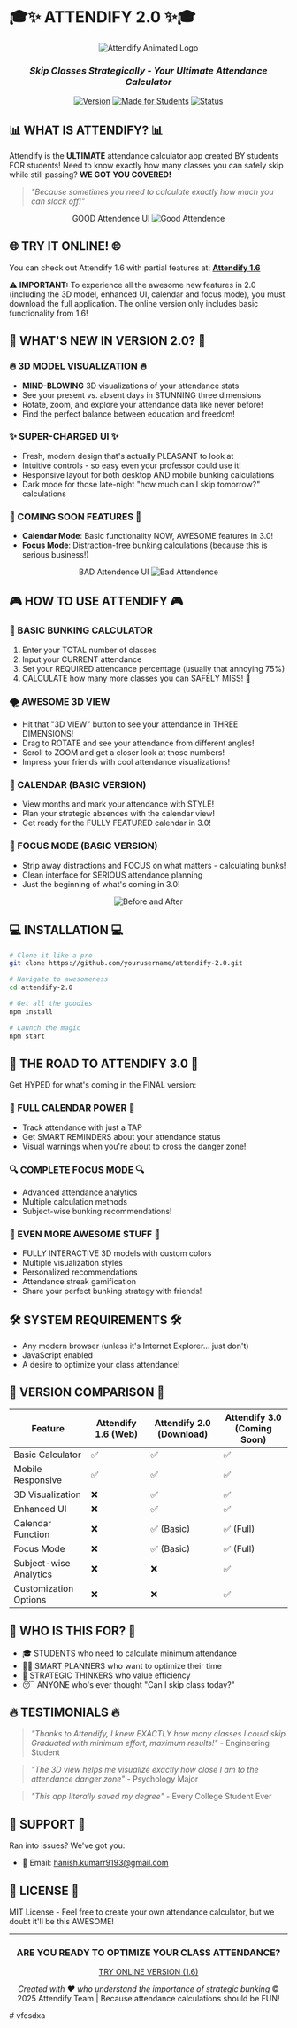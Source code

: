 # 🎓✨ ATTENDIFY 2.0 ✨🎓

<div align="center">
  
<!-- Animated GIF placeholder -->
![Attendify Animated Logo](https://github.com/hanish9193/Attendify-2.0/blob/main/ScreenRecording2025-04-14093107-ezgif.com-video-to-gif-converter.gif)

  
### *Skip Classes Strategically - Your Ultimate Attendance Calculator*

[![Version](https://img.shields.io/badge/Version-2.0-blue.svg)](https://attendify.com)
[![Made for Students](https://img.shields.io/badge/Made_For-Students-green.svg)](https://attendify.com)
[![Status](https://img.shields.io/badge/Status-Awesome-orange.svg)](https://attendify.com)

</div>

## 📊 WHAT IS ATTENDIFY? 📊

Attendify is the **ULTIMATE** attendance calculator app created BY students FOR students! Need to know exactly how many classes you can safely skip while still passing? **WE GOT YOU COVERED!** 

> *"Because sometimes you need to calculate exactly how much you can slack off!"*

<div align="center">
  
<!-- Feature showcase image -->
GOOD Attendence UI
![Good Attendence](https://github.com/hanish9193/Attendify-2.0/blob/main/Screenshot%202025-04-14%20093131.png)
  
</div>

## 🌐 TRY IT ONLINE! 🌐

You can check out Attendify 1.6 with partial features at:
**[Attendify 1.6](https://dazzling-dusk-3865b8.netlify.app/)**

⚠️ **IMPORTANT:** To experience all the awesome new features in 2.0 (including the 3D model, enhanced UI, calendar and focus mode), you must download the full application. The online version only includes basic functionality from 1.6!

## 🚀 WHAT'S NEW IN VERSION 2.0? 🚀

### 🔥 3D MODEL VISUALIZATION 🔥
- **MIND-BLOWING** 3D visualizations of your attendance stats
- See your present vs. absent days in STUNNING three dimensions
- Rotate, zoom, and explore your attendance data like never before!
- Find the perfect balance between education and freedom!

### ✨ SUPER-CHARGED UI ✨
- Fresh, modern design that's actually PLEASANT to look at
- Intuitive controls - so easy even your professor could use it!
- Responsive layout for both desktop AND mobile bunking calculations
- Dark mode for those late-night "how much can I skip tomorrow?" calculations

### 🚧 COMING SOON FEATURES 🚧
- **Calendar Mode**: Basic functionality NOW, AWESOME features in 3.0!
- **Focus Mode**: Distraction-free bunking calculations (because this is serious business!)

<div align="center">
  
<!-- UI showcase image -->
BAD Attendence UI
![Bad Attendence](https://github.com/hanish9193/Attendify-2.0/blob/main/Screenshot%202025-04-14%20093145.png)
  
</div>

## 🎮 HOW TO USE ATTENDIFY 🎮

### 🔢 BASIC BUNKING CALCULATOR
1. Enter your TOTAL number of classes
2. Input your CURRENT attendance 
3. Set your REQUIRED attendance percentage (usually that annoying 75%)
4. CALCULATE how many more classes you can SAFELY MISS! 🎉

### 🌪️ AWESOME 3D VIEW
- Hit that "3D VIEW" button to see your attendance in THREE DIMENSIONS!
- Drag to ROTATE and see your attendance from different angles!
- Scroll to ZOOM and get a closer look at those numbers!
- Impress your friends with cool attendance visualizations!

### 📅 CALENDAR (BASIC VERSION)
- View months and mark your attendance with STYLE!
- Plan your strategic absences with the calendar view!
- Get ready for the FULLY FEATURED calendar in 3.0!

### 🧠 FOCUS MODE (BASIC VERSION)
- Strip away distractions and FOCUS on what matters - calculating bunks!
- Clean interface for SERIOUS attendance planning
- Just the beginning of what's coming in 3.0!

<div align="center">
  
<!-- Comparison image -->
![Before and After](https://github.com/hanish9193/Attendify-2.0/blob/main/befafter.png)
  
</div>

## 💻 INSTALLATION 💻

```bash
# Clone it like a pro
git clone https://github.com/yourusername/attendify-2.0.git

# Navigate to awesomeness
cd attendify-2.0

# Get all the goodies
npm install

# Launch the magic
npm start
```

## 🚀 THE ROAD TO ATTENDIFY 3.0 🚀

Get HYPED for what's coming in the FINAL version:

### 📆 FULL CALENDAR POWER 📆
- Track attendance with just a TAP
- Get SMART REMINDERS about your attendance status
- Visual warnings when you're about to cross the danger zone!

### 🔍 COMPLETE FOCUS MODE 🔍
- Advanced attendance analytics
- Multiple calculation methods
- Subject-wise bunking recommendations!

### 🎨 EVEN MORE AWESOME STUFF 🎨
- FULLY INTERACTIVE 3D models with custom colors
- Multiple visualization styles
- Personalized recommendations
- Attendance streak gamification
- Share your perfect bunking strategy with friends!

## 🛠️ SYSTEM REQUIREMENTS 🛠️

- Any modern browser (unless it's Internet Explorer... just don't)
- JavaScript enabled
- A desire to optimize your class attendance!

## 🔄 VERSION COMPARISON 🔄

| Feature | Attendify 1.6 (Web) | Attendify 2.0 (Download) | Attendify 3.0 (Coming Soon) |
|---------|---------------------|--------------------------|----------------------------|
| Basic Calculator | ✅ | ✅ | ✅ |
| Mobile Responsive | ✅ | ✅ | ✅ |
| 3D Visualization | ❌ | ✅ | ✅ |
| Enhanced UI | ❌ | ✅ | ✅ |
| Calendar Function | ❌ | ✅ (Basic) | ✅ (Full) |
| Focus Mode | ❌ | ✅ (Basic) | ✅ (Full) |
| Subject-wise Analytics | ❌ | ❌ | ✅ |
| Customization Options | ❌ | ❌ | ✅ |

## 🎯 WHO IS THIS FOR? 🎯

- 🎓 STUDENTS who need to calculate minimum attendance
- 👨‍🎓 SMART PLANNERS who want to optimize their time
- 🧠 STRATEGIC THINKERS who value efficiency
- 😴 ANYONE who's ever thought "Can I skip class today?"

## 🔥 TESTIMONIALS 🔥

> *"Thanks to Attendify, I knew EXACTLY how many classes I could skip. Graduated with minimum effort, maximum results!"* - Engineering Student

> *"The 3D view helps me visualize exactly how close I am to the attendance danger zone"* - Psychology Major

> *"This app literally saved my degree"* - Every College Student Ever

## 🤝 SUPPORT 🤝

Ran into issues? We've got you:
- 📧 Email: hanish.kumarr9193@gmail.com

## 📜 LICENSE 📜

MIT License - Feel free to create your own attendance calculator, but we doubt it'll be this AWESOME!

---

<div align="center">
  
### ARE YOU READY TO OPTIMIZE YOUR CLASS ATTENDANCE?

[TRY ONLINE VERSION (1.6)](https://dazzling-dusk-3865b8.netlify.app/)

*Created with ❤️ who understand the importance of strategic bunking*
© 2025 Attendify Team | Because attendance calculations should be FUN!
  
</div>
#   v f c s d x a  
 